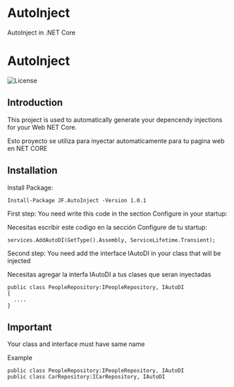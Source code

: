 # AutoInject
AutoInject in .NET Core

# AutoInject
![License](https://img.shields.io/github/license/josepfs1995/AutoInject)

## Introduction

 This project is used to automatically generate your depencendy injections for your Web NET Core.

 Esto proyecto se utiliza para inyectar automaticamente para tu pagina web en NET CORE

## Installation
Install Package:
```
Install-Package JF.AutoInject -Version 1.0.1
 ```
First step: You need write this code in the section Configure in your startup:

Necesitas escribir este codigo en la sección Configure de tu startup:
```
services.AddAutoDI(GetType().Assembly, ServiceLifetime.Transient);
```
Second step: You need add the interface IAutoDI in your class that will be injected

Necesitas agregar la interfa IAutoDI a tus clases que seran inyectadas
```
public class PeopleRepository:IPeopleRepository, IAutoDI
{
  ....
}
```
## Important
 Your class and interface must have same name
 
 Example
 
 ```
public class PeopleRepository:IPeopleRepository, IAutoDI
public class CarRepository:ICarRepository, IAutoDI
```
